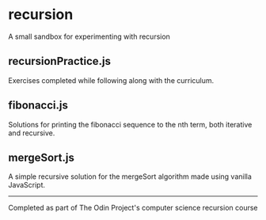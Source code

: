 # recursion

A small sandbox for experimenting with recursion

## recursionPractice.js

Exercises completed while following along with the curriculum.

## fibonacci.js

Solutions for printing the fibonacci sequence to the nth term, both iterative and recursive.

## mergeSort.js

A simple recursive solution for the mergeSort algorithm made using vanilla JavaScript.

---

Completed as part of The Odin Project's computer science recursion course
